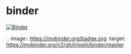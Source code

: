 # binder

[![Binder](https://mybinder.org/badge.svg)](https://mybinder.org/v2/gh/lrjoshi/binder/master)

.. image:: https://mybinder.org/badge.svg :target: https://mybinder.org/v2/gh/lrjoshi/binder/master
